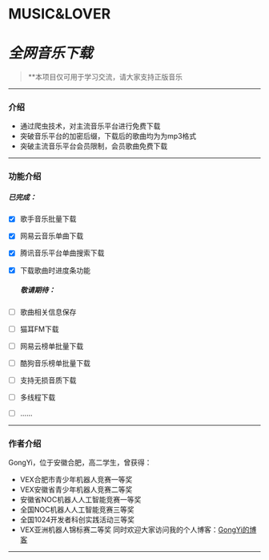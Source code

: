 # MUSIC&LOVER
# *全网音乐下载*

> **本项目仅可用于学习交流，请大家支持正版音乐
---
### 介绍

* 通过爬虫技术，对主流音乐平台进行免费下载
* 突破音乐平台的加密后缀，下载后的歌曲均为为mp3格式
* 突破主流音乐平台会员限制，会员歌曲免费下载

---

### 功能介绍

##### 已完成：

- [x] 歌手音乐批量下载
- [x] 网易云音乐单曲下载
- [x] 腾讯音乐平台单曲搜索下载
- [x] 下载歌曲时进度条功能
  
  ##### 敬请期待：
- [ ] 歌曲相关信息保存
- [ ] 猫耳FM下载
- [ ] 网易云榜单批量下载
- [ ] 酷狗音乐榜单批量下载
- [ ] 支持无损音质下载
- [ ] 多线程下载
- [ ] ......

---

### 作者介绍

GongYi，位于安徽合肥，高二学生，曾获得：

* VEX合肥市青少年机器人竞赛一等奖
* VEX安徽省青少年机器人竞赛二等奖
* 安徽省NOC机器人人工智能竞赛一等奖
* 全国NOC机器人人工智能竞赛三等奖
* 全国1024开发者科创实践活动三等奖
* VEX亚洲机器人锦标赛二等奖
同时欢迎大家访问我的个人博客：[GongYi的博客](https://gongyi420.github.io/)

---

